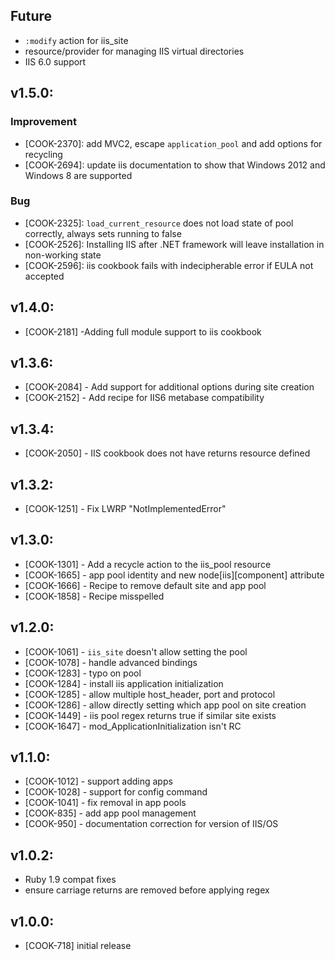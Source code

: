 ## Future

* `:modify` action for iis_site
* resource/provider for managing IIS virtual directories
* IIS 6.0 support

## v1.5.0:

### Improvement

- [COOK-2370]: add MVC2, escape `application_pool` and add options for
  recycling
- [COOK-2694]: update iis documentation to show that Windows 2012 and
  Windows 8 are supported

### Bug

- [COOK-2325]: `load_current_resource` does not load state of pool
  correctly, always sets running to false
- [COOK-2526]: Installing IIS after .NET framework will leave
  installation in non-working state
- [COOK-2596]: iis cookbook fails with indecipherable error if EULA
  not accepted

## v1.4.0:

* [COOK-2181] -Adding full module support to iis cookbook

## v1.3.6:

* [COOK-2084] - Add support for additional options during site creation
* [COOK-2152] - Add recipe for IIS6 metabase compatibility

## v1.3.4:

* [COOK-2050] - IIS cookbook does not have returns resource defined

## v1.3.2:

* [COOK-1251] - Fix LWRP "NotImplementedError"

## v1.3.0:

* [COOK-1301] - Add a recycle action to the iis_pool resource
* [COOK-1665] - app pool identity and new node[iis][component] attribute
* [COOK-1666] - Recipe to remove default site and app pool
* [COOK-1858] - Recipe misspelled

## v1.2.0:

* [COOK-1061] - `iis_site` doesn't allow setting the pool
* [COOK-1078] - handle advanced bindings
* [COOK-1283] - typo on pool
* [COOK-1284] - install iis application initialization
* [COOK-1285] - allow multiple host_header, port and protocol
* [COOK-1286] - allow directly setting which app pool on site creation
* [COOK-1449] - iis pool regex returns true if similar site exists
* [COOK-1647] - mod_ApplicationInitialization isn't RC

## v1.1.0:

* [COOK-1012] - support adding apps
* [COOK-1028] - support for config command
* [COOK-1041] - fix removal in app pools
* [COOK-835] - add app pool management
* [COOK-950] - documentation correction for version of IIS/OS

## v1.0.2:

* Ruby 1.9 compat fixes
* ensure carriage returns are removed before applying regex

## v1.0.0:

* [COOK-718] initial release
